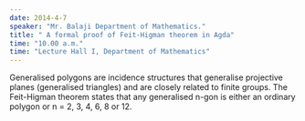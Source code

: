 ```yaml
---
date: 2014-4-7
speaker: "Mr. Balaji Department of Mathematics."
title: " A formal proof of Feit-Higman theorem in Agda"
time: "10.00 a.m." 
time: "Lecture Hall I, Department of Mathematics"
---
```

Generalised polygons are incidence structures that generalise
projective planes (generalised triangles) and are closely related to
finite groups. The Feit-Higman theorem states that any generalised
n-gon is either an ordinary polygon or n = 2, 3, 4, 6, 8 or 12.
